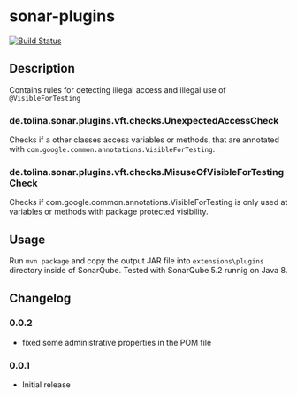 # sonar-plugins
[![Build Status](https://travis-ci.org/arxes-tolina/sonar-plugins.svg?branch=master)](https://travis-ci.org/arxes-tolina/sonar-plugins)

## Description
Contains rules for detecting illegal access and illegal use of `@VisibleForTesting`
### de.tolina.sonar.plugins.vft.checks.UnexpectedAccessCheck
Checks if a other classes access variables or methods, that are annotated with `com.google.common.annotations.VisibleForTesting`.
### de.tolina.sonar.plugins.vft.checks.MisuseOfVisibleForTestingCheck
Checks if com.google.common.annotations.VisibleForTesting is only used at variables or methods with package protected visibility.

## Usage
Run `mvn package` and copy the output JAR file into `extensions\plugins` directory inside of SonarQube. 
Tested with SonarQube 5.2 runnig on Java 8.  

## Changelog

### 0.0.2
* fixed some administrative properties in the POM file

### 0.0.1  
* Initial release
